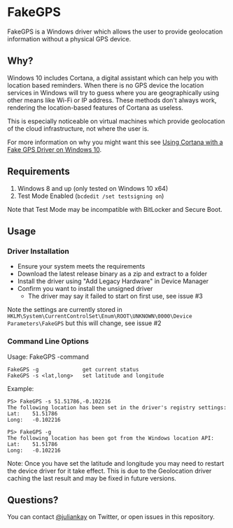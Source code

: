 # FakeGPS

FakeGPS is a Windows driver which allows the user to provide geolocation information without a physical GPS device.

## Why?
Windows 10 includes Cortana, a digital assistant which can help you with location based reminders.
When there is no GPS device the location services in Windows will try to guess where you are geographically using other means like Wi-Fi or IP address.
These methods don't always work, rendering the location-based features of Cortana as useless.

This is especially noticeable on virtual machines which provide geolocation of the cloud infrastructure, not where the user is.

For more information on why you might want this see [Using Cortana with a Fake GPS Driver on Windows 10](http://juliankay.com/development/using-cortana-with-a-fake-gps-driver-on-windows-10/).

## Requirements

1. Windows 8 and up (only tested on Windows 10 x64)
2. Test Mode Enabled (`bcdedit /set testsigning on`)

Note that Test Mode may be incompatible with BitLocker and Secure Boot.

## Usage

### Driver Installation

* Ensure your system meets the requirements
* Download the latest release binary as a zip and extract to a folder
* Install the driver using "Add Legacy Hardware" in Device Manager
* Confirm you want to install the unsigned driver
    * The driver may say it failed to start on first use, see issue #3

Note the settings are currently stored in `HKLM\System\CurrentControlSet\Enum\ROOT\UNKNOWN\0000\Device Parameters\FakeGPS` but this will change, see issue #2

### Command Line Options

Usage: FakeGPS -command

```
FakeGPS -g              get current status
FakeGPS -s <lat,long>   set latitude and longitude
```

Example:

```
PS> FakeGPS -s 51.51786,-0.102216
The following location has been set in the driver's registry settings:
Lat:    51.51786
Long:   -0.102216

PS> FakeGPS -g
The following location has been got from the Windows location API:
Lat:    51.51786
Long:   -0.102216
```

Note: Once you have set the latitude and longitude you may need to restart the device driver for it take effect. This is due to the Geolocation driver caching the last result and may be fixed in future versions.

## Questions?

You can contact [@juliankay](https://twitter.com/juliankay) on Twitter, or open issues in this repository.

